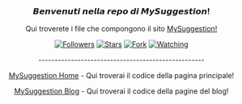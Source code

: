 <h3 align="center">𝘽𝙚𝙣𝙫𝙚𝙣𝙪𝙩𝙞 𝙣𝙚𝙡𝙡𝙖 𝙧𝙚𝙥𝙤 𝙙𝙞 𝙈𝙮𝙎𝙪𝙜𝙜𝙚𝙨𝙩𝙞𝙤𝙣!</h3>
<p align="center">Qui troverete i file che compongono il sito <a href="https://mineyyt.github.io">MySuggestion!</a></p>
<div>
  
</div>
<p align="center">
<a href="https://github.com/MineyYT?tab=followers"><img title="Followers" src="https://img.shields.io/github/followers/MineyYT?label=Followers&style=social"></a>
<a href="https://github.com/MineyYT/MineyYT.github.io/stargazers/"><img title="Stars" src="https://img.shields.io/github/stars/MineyYT/MineyYT.github.io?&style=social"></a>
<a href="https://github.com/MineyYT/MineyYT.github.io/network/members"><img title="Fork" src="https://img.shields.io/github/forks/MineyYT/MineyYT.github.io?style=social"></a>
<a href="https://github.com/MineyYT/MineyYT.github.io/watchers"><img title="Watching" src="https://img.shields.io/github/watchers/MineyYT/MineyYT.github.io?label=Watching&style=social"></a>
</p>
<p align="center">---------------------------------------------------</p>
<p align="center">
<a href="index.html">MySuggestion Home</a> - Qui troverai il codice della pagina principale!
</p>
<div></div>
<p align="center">
<a href="blog.html">MySuggestion Blog</a> - Qui troverai il codice della pagine del blog!
</p>
